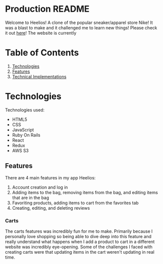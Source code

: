 # Production README

Welcome to Heelios! A clone of the popular sneaker/apparel store Nike! It was a blast to make and it challenged me to learn new things! Please check it out [here](https://heelios.herokuapp.com/)! The website is currently

# Table of Contents
1. [Technologies](#technologies)
2. [Features](#features)
3. [Technical Implementations]()

# Technologies

Technologies used: 
+ HTML5
+ CSS
+ JavaScript
+ Ruby On Rails
+ React
+ Redux
+ AWS S3

## Features
There are 4 main features in my app Heelios:
1. Account creation and log in
2. Adding items to the bag, removing items from the bag, and editing items that are in the bag
3. Favoriting products, adding items to cart from the favorites tab
4. Creating, editing, and deleting reviews

### Carts
The carts features was incredibly fun for me to make. Primarily because I personally love shopping so being able to dive deep into this feature and really understand what happens when I add a product to cart in a different website was incredibly eye-opening. Some of the challenges I faced with creating carts were that updating items in the cart weren't updating in real time. 
